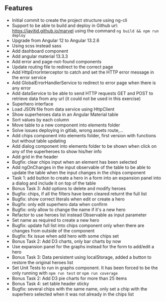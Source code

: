 ## Features
- Initial commit to create the project structure using ng-cli
- Support to be able to build and deploy in Github url: https://javitid.github.io/marvel using the command `ng build && npm run deploy`
- Upgrade from Angular 12 to Angular 13.2.6
- Using scss instead sass
- Add dashboard component
- Add angular material 13.3.3
- Add error and page-not-found components
- Update routing file to redirect to the correct page
- Add HttpErrorInterceptor to catch and set the HTTP error message in the error service
- Add GlobalErrorHandlerService to redirect to error page when there is any error
- Add dataService to be able to send HTTP requests GET and POST to retrieve data from any url (it could not be used in this exercise)
- Superhero interface
- Load JSON file from data service using HttpClient
- Show superheroes data in an Angular Material table
- Sort values by each column
- Move table to a new component into elements folder
- Solve issues deploying in gitlab, wrong assets route,...
- Add chips component into elements folder, first version with functions but without table updating
- Add dialog component into elements folder to be shown when click on any of the superheroes to show his/her info
- Add grid in the header
- Bugfix: clear chips input when an element has been selected
- Add ngOnChanges in the input observable of the table to be able to update the table when the input changes in the chips component
- Task 1: add button to create a hero in a form into an expansion panel into a dialog and include it on top of the table
- Bonus Task 3: Add options to delete and modify heroes
- Bugfix: chips, if all the filters have been cleared returnt the full list
- Bugfix: show correct literals when edit or create a hero
- Bugifx: only edit superhero data when confirm
- Bugfix: only allow to change the name if it's a new hero
- Refactor to use heroes list instead Observable as input parameter
- Set name as required to create a new hero
- Bugfix: update full list into chips component only when there are changes from outside of the component
- Bugfix: fix issue when add hero with some chips set
- Bonus Task 2: Add D3 charts, only bar charts by now
- Use expansion panel for the graphs instead for the form to add/edit a hero
- Bonus Task 3: Data persistent using localStorage, added a button to restore the original heroes list
- Set Unit Tests to run in graphs component. It has been forced to be the only running with `npm run test` or `npm run coverage`
- Bonus Task 2: Add D3 pie charts for more than 25 items
- Bonus Task 4: set table header sticky
- Bugfix: several chips with the same name, only set a chip with the superhero selected when it was not already in the chips list